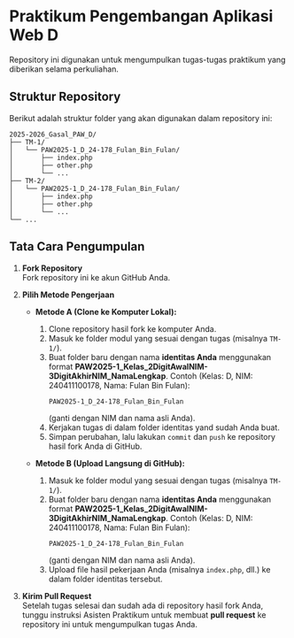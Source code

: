 # Praktikum Pengembangan Aplikasi Web D

Repository ini digunakan untuk mengumpulkan tugas-tugas praktikum yang diberikan selama perkuliahan.

## Struktur Repository

Berikut adalah struktur folder yang akan digunakan dalam repository ini:

```
2025-2026_Gasal_PAW_D/
├── TM-1/
│   └── PAW2025-1_D_24-178_Fulan_Bin_Fulan/
│       ├── index.php
│       ├── other.php
│       └── ...
├── TM-2/
│   └── PAW2025-1_D_24-178_Fulan_Bin_Fulan/
│       ├── index.php
│       ├── other.php
│       └── ...
└── ...
```

## Tata Cara Pengumpulan

1. **Fork Repository**  
   Fork repository ini ke akun GitHub Anda.

2. **Pilih Metode Pengerjaan**

   - **Metode A (Clone ke Komputer Lokal):**

     1. Clone repository hasil fork ke komputer Anda.
     2. Masuk ke folder modul yang sesuai dengan tugas (misalnya `TM-1/`).
     3. Buat folder baru dengan nama **identitas Anda** menggunakan format **PAW2025-1_Kelas_2DigitAwalNIM-3DigitAkhirNIM_NamaLengkap**. Contoh (Kelas: D, NIM: 240411100178, Nama: Fulan Bin Fulan):
        ```
        PAW2025-1_D_24-178_Fulan_Bin_Fulan
        ```
        (ganti dengan NIM dan nama asli Anda).
     4. Kerjakan tugas di dalam folder identitas yand sudah Anda buat.
     5. Simpan perubahan, lalu lakukan `commit` dan `push` ke repository hasil fork Anda di GitHub.

   - **Metode B (Upload Langsung di GitHub):**
     1. Masuk ke folder modul yang sesuai dengan tugas (misalnya `TM-1/`).
     2. Buat folder baru dengan nama **identitas Anda** menggunakan format **PAW2025-1_Kelas_2DigitAwalNIM-3DigitAkhirNIM_NamaLengkap**. Contoh (Kelas: D, NIM: 240411100178, Nama: Fulan Bin Fulan):
        ```
        PAW2025-1_D_24-178_Fulan_Bin_Fulan
        ```
        (ganti dengan NIM dan nama asli Anda).
     3. Upload file hasil pekerjaan Anda (misalnya `index.php`, dll.) ke dalam folder identitas tersebut.

3. **Kirim Pull Request**  
   Setelah tugas selesai dan sudah ada di repository hasil fork Anda, tunggu instruksi Asisten Praktikum untuk membuat **pull request** ke repository ini untuk mengumpulkan tugas Anda.
